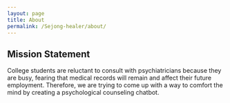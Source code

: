 ```yaml
---
layout: page
title: About
permalink: /Sejong-healer/about/
---
```


## Mission Statement
College students are reluctant to consult with psychiatricians because they are busy, fearing that medical records will remain and affect their future employment. Therefore, we are trying to come up with a way to comfort the mind by creating a psychological counseling chatbot.